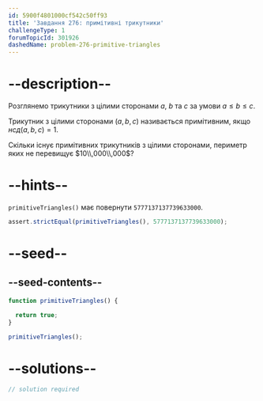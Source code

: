 ```yaml
---
id: 5900f4801000cf542c50ff93
title: 'Завдання 276: примітивні трикутники'
challengeType: 1
forumTopicId: 301926
dashedName: problem-276-primitive-triangles
---
```


# --description--

Розглянемо трикутники з цілими сторонами $a$, $b$ та $c$ за умови $a ≤ b ≤ c$.

Трикутник з цілими сторонами $(a,b,c)$ називається примітивним, якщо $нсд(a,b,c) = 1$.

Скільки існує примітивних трикутників з цілими сторонами, периметр яких не перевищує $10\\,000\\,000$?

# --hints--

`primitiveTriangles()` має повернути `5777137137739633000`.

```js
assert.strictEqual(primitiveTriangles(), 5777137137739633000);
```

# --seed--

## --seed-contents--

```js
function primitiveTriangles() {

  return true;
}

primitiveTriangles();
```

# --solutions--

```js
// solution required
```
